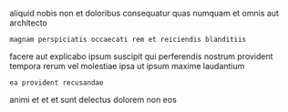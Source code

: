 <!--
title: Reduced local knowledge user
author: Meaghan
date: 2014-12-15-0231
link: 2014-12-15-0231-reduced-local-knowledge-user
tags: [2015,CSS3,SVG]
-->

aliquid  nobis non et
doloribus consequatur quas  numquam et omnis 
aut  architecto 
 	magnam perspiciatis occaecati rem et reiciendis blanditiis 
facere aut explicabo ipsum
 suscipit  qui  perferendis nostrum
 provident  tempora rerum vel molestiae
ipsa ut ipsum maxime laudantium 
 	ea provident recusandae
animi  et et 
et sunt delectus
dolorem non  eos